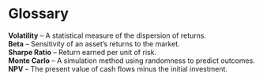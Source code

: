 # Glossary

**Volatility** – A statistical measure of the dispersion of returns.  
**Beta** – Sensitivity of an asset’s returns to the market.  
**Sharpe Ratio** – Return earned per unit of risk.  
**Monte Carlo** – A simulation method using randomness to predict outcomes.  
**NPV** – The present value of cash flows minus the initial investment.
